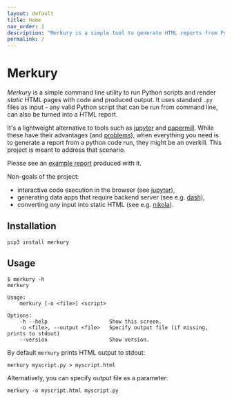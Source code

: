 ```yaml
---
layout: default
title: Home
nav_order: 1
description: "Merkury is a simple tool to generate HTML reports from Python scripts"
permalink: /
---
```


# Merkury

_Merkury_ is a simple command line utility to run Python scripts and render _static_ HTML pages with code and produced output. It uses standard `.py` files as input - any valid Python script that can be run from command line, can also be turned into a HTML report.

It's a lightweight alternative to tools such as [jupyter](https://github.com/jupyter/jupyter) and [papermill](https://github.com/nteract/papermill). While these have their advantages (and [problems]((https://www.youtube.com/watch?v=7jiPeIFXb6U))), when everything you need is to generate a report from a python code run, they might be an overkill. This project is meant to address that scenario.

Please see an [example report](examples/intro.html) produced with it.

Non-goals of the project:

- interactive code execution in the browser (see [jupyter](https://github.com/jupyter/jupyter)),
- generating data apps that require backend server (see e.g. [dash](https://github.com/plotly/dash)),
- converting _any_ input into static HTML (see e.g. [nikola](https://github.com/getnikola/nikola)).

## Installation

```
pip3 install merkury
```

## Usage

```
$ merkury -h
merkury

Usage:
    merkury [-o <file>] <script>

Options:
    -h --help                    Show this screen.
    -o <file>, --output <file>   Specify output file (if missing, prints to stdout)
    --version                    Show version.
```

By default `merkury` prints HTML output to stdout:

```
merkury myscript.py > myscript.html
```

Alternatively, you can specify output file as a parameter:

```
merkury -o myscript.html myscript.py
```
